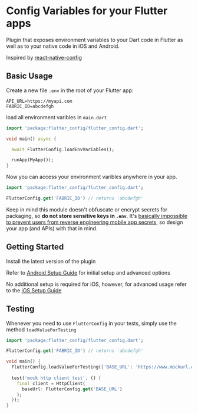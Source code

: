 # Config Variables for your Flutter apps

Plugin that exposes environment variables to your Dart code in Flutter as well as to your native code in iOS and Android.

Inspired by [react-native-config](https://github.com/luggit/react-native-config)

## Basic Usage

Create a new file `.env` in the root of your Flutter app:

```
API_URL=https://myapi.com
FABRIC_ID=abcdefgh
```

load all environment varibles in `main.dart`

```dart
import 'package:flutter_config/flutter_config.dart';

void main() async {

  await FlutterConfig.loadEnvVariables();

  runApp(MyApp());
}
```

Now you can access your environment varibles anywhere in your app.

```dart
import 'package:flutter_config/flutter_config.dart';

FlutterConfig.get('FABRIC_ID') // returns 'abcdefgh'
```

Keep in mind this module doesn't obfuscate or encrypt secrets for packaging, so **do not store sensitive keys in `.env`**. It's [basically impossible to prevent users from reverse engineering mobile app secrets](https://rammic.github.io/2015/07/28/hiding-secrets-in-android-apps/), so design your app (and APIs) with that in mind.

## Getting Started

Install the latest version of the plugin

Refer to [Android Setup Guide](./doc/ANDROID.md) for initial setup and advanced options

No additional setup is required for iOS, however, for advanced usage refer to the [iOS Setup Guide](./doc/IOS.md)

## Testing

Whenever you need to use `FlutterConfig` in your tests, simply use the method `loadValueForTesting`

```dart
import 'package:flutter_config/flutter_config.dart';

FlutterConfig.get('FABRIC_ID') // returns 'abcdefgh'

void main() {
  FlutterConfig.loadValueForTesting({'BASE_URL': 'https://www.mockurl.com'});
  
  test('mock http client test', () {
    final client = HttpClient(
      baseUrl: FlutterConfig.get('BASE_URL')
    );
  });
}
```